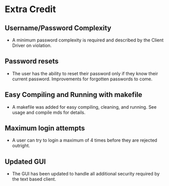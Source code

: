 # Extra Credit

## Username/Password Complexity
 - A minimum password complexity is required and described by the Client Driver on violation.

## Password resets
 - The user has the ability to reset their password only if they know their current password. Improvements for forgotten passwords to come.

## Easy Compiling and Running with makefile
 - A makefile was added for easy compiling, cleaning, and running. See usage and compile mds for details.

## Maximum login attempts
 - A user can try to login a maximum of 4 times before they are rejected outright.

## Updated GUI
 - The GUI has been updated to handle all additional security required by the text based client.

